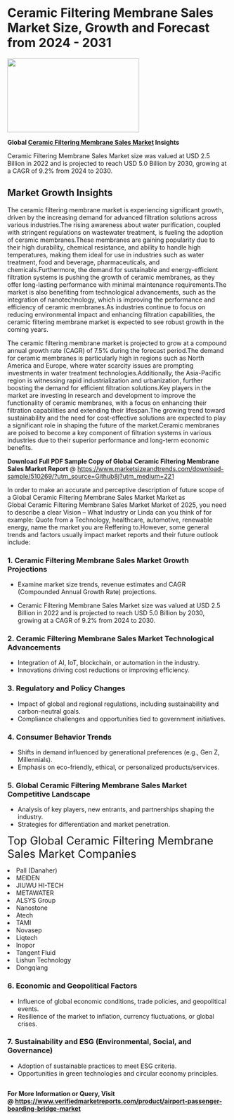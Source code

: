 <H1>Ceramic Filtering Membrane Sales Market Size, Growth and Forecast from 2024 - 2031</H1><img class="aligncenter size-medium wp-image-584254" src="https://thirdeyenews.in/wp-content/uploads/2024/09/Global-Market-Research-300x168.jpeg" alt="" width="300" height="168" /><p><strong>Global&nbsp;<a href="https://www.marketsizeandtrends.com/download-sample/510269/?utm_source=Github8j?utm_medium=221">Ceramic Filtering Membrane Sales Market</a> Insights</strong></p><p>Ceramic Filtering Membrane Sales Market size was valued at USD 2.5 Billion in 2022 and is projected to reach USD 5.0 Billion by 2030, growing at a CAGR of 9.2% from 2024 to 2030.</p><p><h2>Market Growth Insights</h2> <p>The ceramic filtering membrane market is experiencing significant growth, driven by the increasing demand for advanced filtration solutions across various industries.The rising awareness about water purification, coupled with stringent regulations on wastewater treatment, is fueling the adoption of ceramic membranes.These membranes are gaining popularity due to their high durability, chemical resistance, and ability to handle high temperatures, making them ideal for use in industries such as water treatment, food and beverage, pharmaceuticals, and chemicals.Furthermore, the demand for sustainable and energy-efficient filtration systems is pushing the growth of ceramic membranes, as they offer long-lasting performance with minimal maintenance requirements.The market is also benefiting from technological advancements, such as the integration of nanotechnology, which is improving the performance and efficiency of ceramic membranes.As industries continue to focus on reducing environmental impact and enhancing filtration capabilities, the ceramic filtering membrane market is expected to see robust growth in the coming years.</p> <p>The ceramic filtering membrane market is projected to grow at a compound annual growth rate (CAGR) of 7.5% during the forecast period.The demand for ceramic membranes is particularly high in regions such as North America and Europe, where water scarcity issues are prompting investments in water treatment technologies.Additionally, the Asia-Pacific region is witnessing rapid industrialization and urbanization, further boosting the demand for efficient filtration solutions.Key players in the market are investing in research and development to improve the functionality of ceramic membranes, with a focus on enhancing their filtration capabilities and extending their lifespan.The growing trend toward sustainability and the need for cost-effective solutions are expected to play a significant role in shaping the future of the market.Ceramic membranes are poised to become a key component of filtration systems in various industries due to their superior performance and long-term economic benefits.</p> <p><span class=""><strong>Download Full PDF Sample Copy of Global Ceramic Filtering Membrane Sales Market Report</strong> @ <a href="https://www.marketsizeandtrends.com/download-sample/510269/?utm_source=Github8j?utm_medium=221" target="_blank">https://www.marketsizeandtrends.com/download-sample/510269/?utm_source=Github8j?utm_medium=221</a></span></p><p>In order to make an accurate and perceptive description of future scope of a Global&nbsp;Ceramic Filtering Membrane Sales Market Market as Global&nbsp;Ceramic Filtering Membrane Sales Market Market of 2025, you need to describe a clear Vision &ndash; What Industry or Linda can you think of for example: Quote from a Technology, healthcare, automotive, renewable energy, name the market you are Reffering to.However, some general trends and factors usually impact market reports and their future outlook include:</p><h3>1.&nbsp;<strong>Ceramic Filtering Membrane Sales Market Growth Projections</strong></h3><ul><li>Examine market size trends, revenue estimates and CAGR (Compounded Annual Growth Rate) projections.</li><li><p>Ceramic Filtering Membrane Sales Market size was valued at USD 2.5 Billion in 2022 and is projected to reach USD 5.0 Billion by 2030, growing at a CAGR of 9.2% from 2024 to 2030.</p></li></ul><h3>2.&nbsp;<strong>Ceramic Filtering Membrane Sales Market Technological Advancements</strong></h3><ul><li>Integration of AI, IoT, blockchain, or automation in the industry.</li><li>Innovations driving cost reductions or improving efficiency.</li></ul><h3>3.&nbsp;<strong>Regulatory and Policy Changes</strong></h3><ul><li>Impact of global and regional regulations, including sustainability and carbon-neutral goals.</li><li>Compliance challenges and opportunities tied to government initiatives.</li></ul><h3>4.&nbsp;<strong>Consumer Behavior Trends</strong></h3><ul><li>Shifts in demand influenced by generational preferences (e.g., Gen Z, Millennials).</li><li>Emphasis on eco-friendly, ethical, or personalized products/services.</li></ul><h3>5.&nbsp;<strong>Global Ceramic Filtering Membrane Sales Market Competitive Landscape</strong></h3><ul><li>Analysis of key players, new entrants, and partnerships shaping the industry.</li><li>Strategies for differentiation and market penetration.</li></ul><p data-pm-slice="1 1 []"><span style="color: inherit; font-family: inherit; font-size: 25px;">Top Global Ceramic Filtering Membrane Sales Market Companies</span></p><div class="" data-test-id=""><p><li>Pall (Danaher)</li><li> MEIDEN</li><li> JIUWU HI-TECH</li><li> METAWATER</li><li> ALSYS Group</li><li> Nanostone</li><li> Atech</li><li> TAMI</li><li> Novasep</li><li> Liqtech</li><li> Inopor</li><li> Tangent Fluid</li><li> Lishun Technology</li><li> Dongqiang</li></p></div><h3>6.&nbsp;<strong>Economic and Geopolitical Factors</strong></h3><ul><li>Influence of global economic conditions, trade policies, and geopolitical events.</li><li>Resilience of the market to inflation, currency fluctuations, or global crises.</li></ul><h3>7.&nbsp;<strong>Sustainability and ESG (Environmental, Social, and Governance)</strong></h3><ul><li>Adoption of sustainable practices to meet ESG criteria.</li><li>Opportunities in green technologies and circular economy principles.</li></ul><h2><strong style="font-size: 14px;">For More Information or Query, Visit @&nbsp;</strong><a style="background-color: #ffffff; font-size: 14px;" href="https://www.marketsizeandtrends.com/report/ceramic-filtering-membrane-sales-market/" target="_blank">https://www.verifiedmarketreports.com/product/airport-passenger-boarding-bridge-market</a></h2>